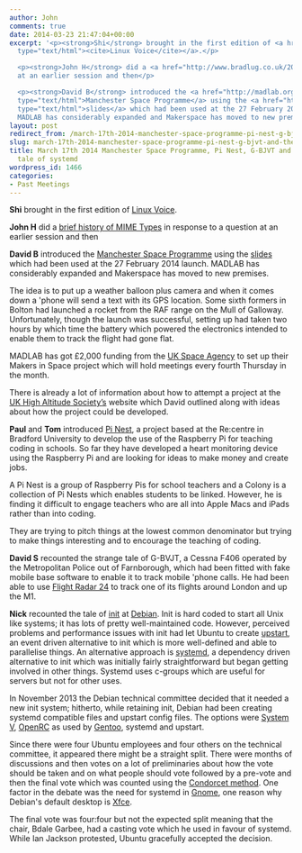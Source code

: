 ```yaml
---
author: John
comments: true
date: 2014-03-23 21:47:04+00:00
excerpt: '<p><strong>Shi</strong> brought in the first edition of <a href="http://www.linuxvoice.com/"
  type="text/html"><cite>Linux Voice</cite></a>.</p>

  <p><strong>John H</strong> did a <a href="http://www.bradlug.co.uk/2014/03/23/files/MIME_types.odp">brief history of MIME Types</a> in response to a question
  at an earlier session and then</p>

  <p><strong>David B</strong> introduced the <a href="http://madlab.org.uk/content/manchester-space-programme-official-launch/"
  type="text/html">Manchester Space Programme</a> using the <a href="https://drive.google.com/file/d/0B1g2cUvsjfe_VmkzdjJQVnEzaTQ/edit?usp=sharing"
  type="text/html">slides</a> which had been used at the 27 February 2014 launch.
  MADLAB has considerably expanded and Makerspace has moved to new premises.</p>'
layout: post
redirect_from: /march-17th-2014-manchester-space-programme-pi-nest-g-bjvt-and-the-strange-tale-of-systemd
slug: march-17th-2014-manchester-space-programme-pi-nest-g-bjvt-and-the-strange-tale-of-systemd
title: March 17th 2014 Manchester Space Programme, Pi Nest, G-BJVT and the strange
  tale of systemd
wordpress_id: 1466
categories:
- Past Meetings
---
```


**Shi** brought in the first edition of [Linux Voice](http://www.linuxvoice.com/).




**John H** did a [brief history of MIME Types](http://www.bradlug.co.uk/2014/03/23/files/MIME_types.odp) in response to a question at an earlier session and then




**David B** introduced the [Manchester Space Programme](http://madlab.org.uk/content/manchester-space-programme-official-launch/) using the [slides](https://drive.google.com/file/d/0B1g2cUvsjfe_VmkzdjJQVnEzaTQ/edit?usp=sharing) which had been used at the 27 February 2014 launch. MADLAB has considerably expanded and Makerspace has moved to new premises.




The idea is to put up a weather balloon plus camera and when it comes down a 'phone will send a text with its GPS location. Some sixth formers in Bolton had launched a rocket from the RAF range on the Mull of Galloway. Unfortunately, though the launch was successful, setting up had taken two hours by which time the battery which powered the electronics intended to enable them to track the flight had gone flat.




MADLAB has got £2,000 funding from the [UK Space Agency](http://www.bis.gov.uk/ukspaceagency) to set up their Makers in Space project which will hold meetings every fourth Thursday in the month.




There is already a lot of information about how to attempt a project at the [UK High Altitude Society’s](http://ukhas.org.uk/) website which David outlined along with ideas about how the project could be developed.




**Paul** and **Tom** introduced [Pi Nest](http://pinest.co.uk/), a project based at the Re:centre in Bradford University to develop the use of the Raspberry Pi for teaching coding in schools. So far they have developed a heart monitoring device using the Raspberry Pi and are looking for ideas to make money and create jobs.




A Pi Nest is a group of Raspberry Pis for school teachers and a Colony is a collection of Pi Nests which enables students to be linked. However, he is finding it difficult to engage teachers who are all into Apple Macs and iPads rather than into coding.




They are trying to pitch things at the lowest common denominator but trying to make things interesting and to encourage the teaching of coding.




**David S** recounted the strange tale of G-BVJT, a Cessna F406 operated by the Metropolitan Police out of Farnborough, which had been fitted with fake mobile base software to enable it to track mobile 'phone calls. He had been able to use [Flight Radar 24](http://www.flightradar24.com/) to track one of its flights around London and up the M1.




**Nick** recounted the tale of [init](http://en.wikipedia.org/wiki/Init) at [Debian](http://www.debian.org/). Init is hard coded to start all Unix like systems; it has lots of pretty well-maintained code. However, perceived problems and performance issues with init had let Ubuntu to create [upstart](http://upstart.ubuntu.com/), an event driven alternative to init which is more well-defined and able to parallelise things. An alternative approach is [systemd](http://en.wikipedia.org/wiki/Systemd), a dependency driven alternative to init which was initially fairly straightforward but began getting involved in other things. Systemd uses c-groups which are useful for servers but not for other uses.




In November 2013 the Debian technical committee decided that it needed a new init system; hitherto, while retaining init, Debian had been creating systemd compatible files and upstart config files. The options were [System V](https://en.wikipedia.org/wiki/System_5), [OpenRC](http://en.wikipedia.org/wiki/OpenRC) as used by [Gentoo](http://www.gentoo.org/), systemd and upstart.




Since there were four Ubuntu employees and four others on the technical committee, it appeared there might be a straight split. There were months of discussions and then votes on a lot of preliminaries about how the vote should be taken and on what people should vote followed by a pre-vote and then the final vote which was counted using the [Condorcet method](https://en.wikipedia.org/wiki/Condorcet_method). One factor in the debate was the need for systemd in [Gnome](http://www.gnome.org/), one reason why Debian's default desktop is [Xfce](http://www.xfce.org/).




The final vote was four:four but not the expected split meaning that the chair, Bdale Garbee, had a casting vote which he used in favour of systemd. While Ian Jackson protested, Ubuntu gracefully accepted the decision.
